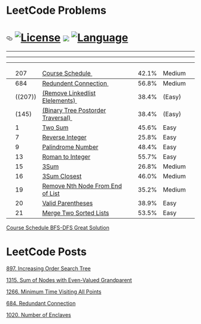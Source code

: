 # LeetCode Problems


<h1><a id="user-content-leetcode---" class="anchor" aria-hidden="true" href="#leetcode---"><svg class="octicon octicon-link" viewBox="0 0 16 16" version="1.1" width="16" height="16" aria-hidden="true"><path fill-rule="evenodd" d="M4 9h1v1H4c-1.5 0-3-1.69-3-3.5S2.55 3 4 3h4c1.45 0 3 1.69 3 3.5 0 1.41-.91 2.72-2 3.25V8.59c.58-.45 1-1.27 1-2.09C10 5.22 8.98 4 8 4H4c-.98 0-2 1.22-2 2.5S3 9 4 9zm9-3h-1v1h1c1 0 2 1.22 2 2.5S13.98 12 13 12H9c-.98 0-2-1.22-2-2.5 0-.83.42-1.64 1-2.09V6.25c-1.09.53-2 1.84-2 3.25C6 11.31 7.55 13 9 13h4c1.45 0 3-1.69 3-3.5S14.5 6 13 6z"></path></svg></a><a href="https://leetcode.com/problemset/algorithms/" rel="nofollow"></a> <a href="/fishercoder1534/Leetcode/blob/master/LICENSE.md">
  <img src="https://camo.githubusercontent.com/f0ff573ba262818cbb1e0c8d3210475691a99c01/68747470733a2f2f696d672e736869656c64732e696f2f62616467652f6c6963656e73652d4170616368655f322e302d626c75652e737667" alt="License" data-canonical-src="https://img.shields.io/badge/license-Apache_2.0-blue.svg" style="max-width:100%;"></a> <a href="https://travis-ci.org/fishercoder1534/Leetcode" rel="nofollow"><img src="https://travis-ci.org/fishercoder1534/Leetcode.svg?branch=master" style="max-width:100%;"></a> <a target="_blank" rel="noopener noreferrer" href="https://camo.githubusercontent.com/5c9d601d8a0372b2811af6307ec3c2c67451f046/68747470733a2f2f696d672e736869656c64732e696f2f62616467652f6c616e67756167652d4a6176612532302532462532304d7953514c253230253246253230426173682d626c75652e737667"><img src="https://camo.githubusercontent.com/5c9d601d8a0372b2811af6307ec3c2c67451f046/68747470733a2f2f696d672e736869656c64732e696f2f62616467652f6c616e67756167652d4a6176612532302532462532304d7953514c253230253246253230426173682d626c75652e737667" alt="Language" data-canonical-src="https://img.shields.io/badge/language-Java" style="max-width:100%;"></a></h1>
  
  
  

<table class="table table-striped">
  <thead> 
  
<tr><td value="ac" label="[object Object]"><span class="text-success fa fa-check"></span></td><td label="[object Object]">207</td><td value="Course Schedule" label="[object Object]"><div>
  
  <a href="https://leetcode.com/problems/course-schedule/" data-slug="course-schedule">
    Course Schedule </a> &nbsp;&nbsp;&nbsp;&nbsp;
    
  </div></td><td label="[object Object]"><a href="/articles/course-schedule"><i class="fa fa-file-text"></i></a></td><td value="42.131501399171746" label="[object Object]">42.1%</td><td value="[object Object]" label="[object Object]"><span class="label label-warning round">Medium</span></td><td value="0" label="[object Object]"><div class="frequency-locked"><span><span class="" data-toggle="tooltip" data-placement="top" data-original-title="Frequency of problems that appear in real interviews" aria-hidden="true" style="cursor: pointer;"><i class="fa fa-lock"></i></span></span></div></td></tr> 
   </thead>
  
  


  
<tr><td value="ac" label="[object Object]"><span class="text-success fa fa-check"></span></td><td label="[object Object]">684</td><td value="Redundent Connection" label="[object Object]"><div>
  
  <a href="https://leetcode.com/problems/redundant-connection/" data-slug="course-schedule">
   Redundent Connection </a> &nbsp;&nbsp;&nbsp;&nbsp;
    
  </div></td><td label="[object Object]"><a href="/articles/course-schedule"><i class="fa fa-file-text"></i></a></td><td value="42.131501399171746" label="[object Object]">56.8%</td><td value="[object Object]" label="[object Object]"><span class="label label-warning round">Medium</span></td><td value="0" label="[object Object]"><div class="frequency-locked"><span><span class="" data-toggle="tooltip" data-placement="top" data-original-title="Frequency of problems that appear in real interviews" aria-hidden="true" style="cursor: pointer;"><i class="fa fa-lock"></i></span></span></div></td></tr> 
 
   
   
   
   
<tr><td value="ac" label="[object Object]"><span class="text-success fa fa-check"></span></td><td label="[object Object]">   ((207))   </td><td value="Redundent Connection" label="[object Object]"><div>
  
  <a href="https://leetcode.com/problems/remove-linked-list-elements/" data-slug="Remove Linkedlist Elelements">
      (Remove Linkedlist Elelements)    </a> &nbsp;&nbsp;&nbsp;&nbsp;
    
  </div></td><td label="[object Object]"><a href="/articles/course-schedule"><i class="fa fa-file-text"></i></a></td><td value="42.131501399171746" label="[object Object]">   38.4%  </td><td value="[object Object]" label="[object Object]"><span class="label label-warning round">   (Easy) </span></td><td value="0" label="[object Object]"><div class="frequency-locked"><span><span class="" data-toggle="tooltip" data-placement="top" data-original-title="Frequency of problems that appear in real interviews" aria-hidden="true" style="cursor: pointer;"><i class="fa fa-lock"></i></span></span></div></td></tr> 
  
  
  <tr><td value="ac" label="[object Object]"><span class="text-success fa fa-check"></span></td><td label="[object Object]">   (145)   </td><td value="Redundent Connection" label="[object Object]"><div>
  
  <a href="https://leetcode.com/problems/binary-tree-postorder-traversal/" data-slug=" Binary Tree Postorder Traversal">
      (Binary Tree Postorder Traversal)    </a> &nbsp;&nbsp;&nbsp;&nbsp;
    
  </div></td><td label="[object Object]"><a href="/articles/course-schedule"><i class="fa fa-file-text"></i></a></td><td value="42.131501399171746" label="[object Object]">   38.4%  </td><td value="[object Object]" label="[object Object]"><span class="label label-warning round">   (Easy) </span></td><td value="0" label="[object Object]"><div class="frequency-locked"><span><span class="" data-toggle="tooltip" data-placement="top" data-original-title="Frequency of problems that appear in real interviews" aria-hidden="true" style="cursor: pointer;"><i class="fa fa-lock"></i></span></span></div></td></tr> 
 
 -----------------
 
---- 
 <tr><td value="ac" label="[object Object]"><span class="text-success fa fa-check"></span></td><td label="[object Object]">1</td><td value="Two Sum" label="[object Object]"><div><a href="/problems/two-sum" data-slug="two-sum">Two Sum</a>&nbsp;&nbsp;&nbsp;&nbsp;</div></td><td label="[object Object]"><a href="/articles/two-sum"><i class="fa fa-file-text"></i></a></td><td value="45.596978418474734" label="[object Object]">45.6%</td><td value="[object Object]" label="[object Object]"><span class="label label-success round">Easy</span></td><td value="0" label="[object Object]"><div class="frequency-locked"><span><span class="" data-toggle="tooltip" data-placement="top" data-original-title="Frequency of problems that appear in real interviews" aria-hidden="true" style="cursor: pointer;"><i class="fa fa-lock "></i></span></span></div></td></tr>

----- 
<tr><td value="ac" label="[object Object]"><span class="text-success fa fa-check"></span></td><td label="[object Object]">7</td><td value="Reverse Integer" label="[object Object]"><div><a href="/problems/reverse-integer" data-slug="reverse-integer">Reverse Integer</a>&nbsp;&nbsp;&nbsp;&nbsp;</div></td><td label="[object Object]"><a href="/articles/reverse-integer"><i class="fa fa-file-text"></i></a></td><td value="25.809900742979135" label="[object Object]">25.8%</td><td value="[object Object]" label="[object Object]"><span class="label label-success round">Easy</span></td><td value="0" label="[object Object]"><div class="frequency-locked"><span><span class="" data-toggle="tooltip" data-placement="top" data-original-title="Frequency of problems that appear in real interviews" aria-hidden="true" style="cursor: pointer;"><i class="fa fa-lock "></i></span></span></div></td></tr>
  
  
  <tr><td value="ac" label="[object Object]"><span class="text-success fa fa-check"></span></td><td label="[object Object]">9</td><td value="Palindrome Number" label="[object Object]"><div><a href="/problems/palindrome-number" data-slug="palindrome-number">Palindrome Number</a>&nbsp;&nbsp;&nbsp;&nbsp;</div></td><td label="[object Object]"><a href="/articles/palindrome-number"><i class="fa fa-file-text"></i></a></td><td value="48.37524456739936" label="[object Object]">48.4%</td><td value="[object Object]" label="[object Object]"><span class="label label-success round">Easy</span></td><td value="0" label="[object Object]"><div class="frequency-locked"><span><span class="" data-toggle="tooltip" data-placement="top" data-original-title="Frequency of problems that appear in real interviews" aria-hidden="true" style="cursor: pointer;"><i class="fa fa-lock "></i></span></span></div></td></tr>
  
  
  <tr><td value="ac" label="[object Object]"><span class="text-success fa fa-check"></span></td><td label="[object Object]">13</td><td value="Roman to Integer" label="[object Object]"><div><a href="/problems/roman-to-integer" data-slug="roman-to-integer">Roman to Integer</a>&nbsp;&nbsp;&nbsp;&nbsp;</div></td><td label="[object Object]"><a href="/articles/roman-to-integer"><i class="fa fa-file-text"></i></a></td><td value="55.707347856261094" label="[object Object]">55.7%</td><td value="[object Object]" label="[object Object]"><span class="label label-success round">Easy</span></td><td value="0" label="[object Object]"><div class="frequency-locked"><span><span class="" data-toggle="tooltip" data-placement="top" data-original-title="Frequency of problems that appear in real interviews" aria-hidden="true" style="cursor: pointer;"><i class="fa fa-lock "></i></span></span></div></td></tr>
  
  
  
  <tr><td value="ac" label="[object Object]"><span class="text-success fa fa-check"></span></td><td label="[object Object]">15</td><td value="3Sum" label="[object Object]"><div><a href="/problems/3sum" data-slug="3sum">3Sum</a>&nbsp;&nbsp;&nbsp;&nbsp;</div></td><td label="[object Object]"><a href="/articles/3sum"><i class="fa fa-file-text"></i></a></td><td value="26.82929833276541" label="[object Object]">26.8%</td><td value="[object Object]" label="[object Object]"><span class="label label-warning round">Medium</span></td><td value="0" label="[object Object]"><div class="frequency-locked"><span><span class="" data-toggle="tooltip" data-placement="top" data-original-title="Frequency of problems that appear in real interviews" aria-hidden="true" style="cursor: pointer;"><i class="fa fa-lock "></i></span></span></div></td></tr>
  
  
  <tr><td value="ac" label="[object Object]"><span class="text-success fa fa-check"></span></td><td label="[object Object]">16</td><td value="3Sum Closest" label="[object Object]"><div><a href="/problems/3sum-closest" data-slug="3sum-closest">3Sum Closest</a>&nbsp;&nbsp;&nbsp;&nbsp;</div></td><td label="[object Object]"><a href="/articles/3sum-closest"><i class="fa fa-file-text"></i></a></td><td value="46.00675747417598" label="[object Object]">46.0%</td><td value="[object Object]" label="[object Object]"><span class="label label-warning round">Medium</span></td><td value="0" label="[object Object]"><div class="frequency-locked"><span><span class="" data-toggle="tooltip" data-placement="top" data-original-title="Frequency of problems that appear in real interviews" aria-hidden="true" style="cursor: pointer;"><i class="fa fa-lock "></i></span></span></div></td></tr>
  
  
  <tr><td value="ac" label="[object Object]"><span class="text-success fa fa-check"></span></td><td label="[object Object]">19</td><td value="Remove Nth Node From End of List" label="[object Object]"><div><a href="/problems/remove-nth-node-from-end-of-list" data-slug="remove-nth-node-from-end-of-list">Remove Nth Node From End of List</a>&nbsp;&nbsp;&nbsp;&nbsp;</div></td><td label="[object Object]"><a href="/articles/remove-nth-node-from-end-of-list"><i class="fa fa-file-text"></i></a></td><td value="35.20915645027977" label="[object Object]">35.2%</td><td value="[object Object]" label="[object Object]"><span class="label label-warning round">Medium</span></td><td value="0" label="[object Object]"><div class="frequency-locked"><span><span class="" data-toggle="tooltip" data-placement="top" data-original-title="Frequency of problems that appear in real interviews" aria-hidden="true" style="cursor: pointer;"><i class="fa fa-lock "></i></span></span></div></td></tr>
  
  
  <tr><td value="ac" label="[object Object]"><span class="text-success fa fa-check"></span></td><td label="[object Object]">20</td><td value="Valid Parentheses" label="[object Object]"><div><a href="/problems/valid-parentheses" data-slug="valid-parentheses">Valid Parentheses</a>&nbsp;&nbsp;&nbsp;&nbsp;</div></td><td label="[object Object]"><a href="/articles/valid-parentheses"><i class="fa fa-file-text"></i></a></td><td value="38.9457634904446" label="[object Object]">38.9%</td><td value="[object Object]" label="[object Object]"><span class="label label-success round">Easy</span></td><td value="0" label="[object Object]"><div class="frequency-locked"><span><span class="" data-toggle="tooltip" data-placement="top" data-original-title="Frequency of problems that appear in real interviews" aria-hidden="true" style="cursor: pointer;"><i class="fa fa-lock "></i></span></span></div></td></tr>
  
  
  <tr><td value="ac" label="[object Object]"><span class="text-success fa fa-check"></span></td><td label="[object Object]">21</td><td value="Merge Two Sorted Lists" label="[object Object]"><div><a href="/problems/merge-two-sorted-lists" data-slug="merge-two-sorted-lists">Merge Two Sorted Lists</a>&nbsp;&nbsp;&nbsp;&nbsp;</div></td><td label="[object Object]"><a href="/articles/merged-two-sorted-lists"><i class="fa fa-file-text"></i></a></td><td value="53.493918423331564" label="[object Object]">53.5%</td><td value="[object Object]" label="[object Object]"><span class="label label-success round">Easy</span></td><td value="0" label="[object Object]"><div class="frequency-locked"><span><span class="" data-toggle="tooltip" data-placement="top" data-original-title="Frequency of problems that appear in real interviews" aria-hidden="true" style="cursor: pointer;"><i class="fa fa-lock "></i></span></span></div></td></tr>
  
  </table>
  
  

  [Course Schedule BFS-DFS Great Solution](https://leetcode.com/problems/course-schedule/discuss/58524/Java-DFS-and-BFS-solution)
  
  <H1>LeetCode Posts</H1>
  
  [897. Increasing Order Search Tree](https://leetcode.com/problems/increasing-order-search-tree/discuss/643117/java-inorder-traversal-100-0ms)
  
  [1315. Sum of Nodes with Even-Valued Grandparent](https://leetcode.com/problems/sum-of-nodes-with-even-valued-grandparent/discuss/679699/java-dfs-easy-to-understand-9866-1-ms)
  
  [1266. Minimum Time Visiting All Points](https://leetcode.com/problems/minimum-time-visiting-all-points/discuss/684053/java-simple-solution-100-0ms)
  
  [684. Redundant Connection](https://leetcode.com/problems/redundant-connection/discuss/695572/java-union-find-small-method-pieces-to-help-understand)
  
  [1020. Number of Enclaves](https://leetcode.com/problems/number-of-enclaves/discuss/696039/java-dfs-simple-with-explanation-97)
